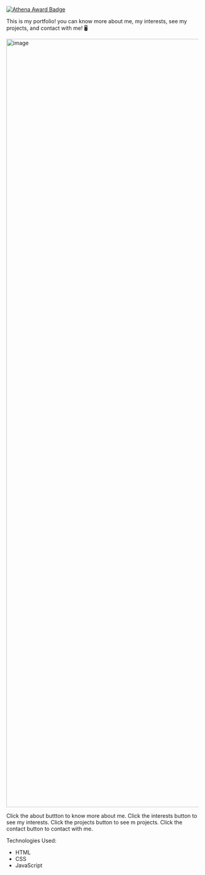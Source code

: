 [![Athena Award Badge](https://img.shields.io/endpoint?url=https%3A%2F%2Faward.athena.hackclub.com%2Fapi%2Fbadge)](https://award.athena.hackclub.com?utm_source=readme)

This is my portfolio! you can know more about me, my interests, see my projects, and contact with me! 🖥️

<img width="3840" height="2016" alt="image" src="https://github.com/user-attachments/assets/3e9219b3-5cb5-4df9-8e9b-4e9646e4797d" />

Click the about buttton to know more about me.
Click the interests button to see my interests.
Click the projects button to see m projects.
Click the contact button to contact with me.

Technologies Used:
- HTML
- CSS
- JavaScript 
